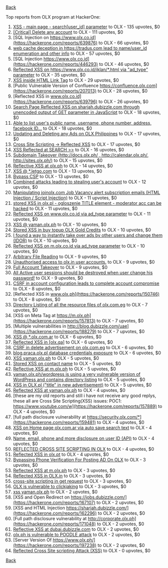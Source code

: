 [Back](../README.md)

Top reports from OLX program at HackerOne:

1. [XSS - main page - search[user_id] parameter](https://hackerone.com/reports/477771) to OLX - 135 upvotes, $0
2. [[Critical] Delete any account](https://hackerone.com/reports/158872) to OLX - 111 upvotes, $0
3. [SQL Injection on https://www.olx.co.id](https://hackerone.com/reports/639876) to OLX - 66 upvotes, $0
4. [web cache deception in https://tradus.com lead to name/user_id enumeration and other info](https://hackerone.com/reports/537564) to OLX - 57 upvotes, $0
5. [SQL Injection https://www.olx.co.id](https://hackerone.com/reports/446293) to OLX - 46 upvotes, $0
6. [Reflected XSS on https://www.olx.co.id/iklan/*.html via "ad_type" parameter](https://hackerone.com/reports/630265) to OLX - 35 upvotes, $0
7. [XSS inside HTML Link Tag](https://hackerone.com/reports/504984) to OLX - 29 upvotes, $0
8. [Public Vulnerable Version of Confluence https://confluence.olx.com](https://hackerone.com/reports/207013) to OLX - 28 upvotes, $0
9. [Reflected XSS in www.olx.co.id](https://hackerone.com/reports/639796) to OLX - 26 upvotes, $0
10. [Search Page Reflected XSS on sharjah.dubizzle.com through unencoded output of GET parameter in JavaScript](https://hackerone.com/reports/363571) to OLX - 18 upvotes, $0
11. [Able to list user's public name, username, phone number, address, facebook ID...](https://hackerone.com/reports/167206) to OLX - 18 upvotes, $0
12. [Updating and Deleting any Ads on OLX Philippines](https://hackerone.com/reports/150631) to OLX - 17 upvotes, $0
13. [Cross Site Scripting -&gt; Reflected XSS](https://hackerone.com/reports/150568) to OLX - 17 upvotes, $0
14. [XSS Reflected at SEARCH &gt;&gt;](https://hackerone.com/reports/429647) to OLX - 16 upvotes, $0
15. [Subdomain Takeover (http://docs.olx.ph/ , http://calendar.olx.ph/, http://sites.olx.ph/)](https://hackerone.com/reports/206516) to OLX - 15 upvotes, $0
16. [Reflective XSS at olx.ph](https://hackerone.com/reports/361647) to OLX - 14 upvotes, $0
17. [XSS @ *.letgo.com](https://hackerone.com/reports/150822) to OLX - 13 upvotes, $0
18. [Bypass CSP](https://hackerone.com/reports/371980) to OLX - 13 upvotes, $0
19. [Combined attacks leading to stealing user's account](https://hackerone.com/reports/205529) to OLX - 12 upvotes, $0
20. [Manipulating joinolx.com Job Vacancy alert subscription emails (HTML Injection / Script Injection)](https://hackerone.com/reports/151149) to OLX - 11 upvotes, $0
21. [stored XSS in olx.pl - ogloszenie TITLE element - moderator acc can be hacked](https://hackerone.com/reports/150668) to OLX - 11 upvotes, $0
22. [Reflected XSS on www.olx.co.id via ad_type parameter](https://hackerone.com/reports/633751) to OLX - 11 upvotes, $0
23. [XSS @ yaman.olx.ph](https://hackerone.com/reports/150565) to OLX - 10 upvotes, $0
24. [Stored XSS in buy topup OLX Gold Credits](https://hackerone.com/reports/169625) to OLX - 10 upvotes, $0
25. [I found a way to instantly take over ads by other users and change them (IDOR)](https://hackerone.com/reports/253929) to OLX - 10 upvotes, $0
26. [Reflected XSS on m.olx.co.id via ad_type parameter](https://hackerone.com/reports/636278) to OLX - 10 upvotes, $0
27. [Arbitrary File Reading](https://hackerone.com/reports/150783) to OLX - 9 upvotes, $0
28. [Unauthorised access to olx.in user accounts.](https://hackerone.com/reports/155130) to OLX - 9 upvotes, $0
29. [Full Account Takeover](https://hackerone.com/reports/159202) to OLX - 9 upvotes, $0
30. [All Active user sessions should be destroyed when user change his password!](https://hackerone.com/reports/150540) to OLX - 9 upvotes, $0
31. [CSRF in account configuration leads to complete account compromise](https://hackerone.com/reports/150586) to OLX - 8 upvotes, $0
32. [Reflected XSS in www.olx.ph](https://hackerone.com/reports/150746) to OLX - 8 upvotes, $0
33. [Directory Listing of all the resource files of olx.com.eg](https://hackerone.com/reports/175760) to OLX - 7 upvotes, $0
34. [XSS on Meta Tag at https://m.olx.ph](https://hackerone.com/reports/157813) to OLX - 7 upvotes, $0
35. [Multiple vulnerabilities in http://blog.dubizzle.com/uae](https://hackerone.com/reports/188279) to OLX - 7 upvotes, $0
36. [XSS @ *.olx.com.ar](https://hackerone.com/reports/150560) to OLX - 6 upvotes, $0
37. [Reflected XSS in [olx.qa]](https://hackerone.com/reports/191332) to OLX - 6 upvotes, $0
38. [CSRF in delete advertisement on olx.com.eg](https://hackerone.com/reports/178384) to OLX - 6 upvotes, $0
39. [blog.praca.olx.pl database credentials exposure](https://hackerone.com/reports/448985) to OLX - 6 upvotes, $0
40. [XSS yaman.olx.ph](https://hackerone.com/reports/151147) to OLX - 5 upvotes, $0
41. [Stored XSS on contact name](https://hackerone.com/reports/152069) to OLX - 5 upvotes, $0
42. [Reflective XSS at m.olx.ph](https://hackerone.com/reports/177230) to OLX - 5 upvotes, $0
43. [yaman.olx.ph/wordpress is using a very vulnerable version of WordPress and contains directory listing](https://hackerone.com/reports/202918) to OLX - 5 upvotes, $0
44. [XSS in OLX.pl ("title" in new advertisement)](https://hackerone.com/reports/267473) to OLX - 5 upvotes, $0
45. [Reflected XSS at yaman.olx.ph](https://hackerone.com/reports/151258) to OLX - 4 upvotes, $0
46. [these are my old reports and still i have not receive any good replys, these all are Cross Site Scripting(XSS) issues: POC1: https://www.youtube.com/w](https://hackerone.com/reports/157889) to OLX - 4 upvotes, $0
47. [full path disclosure vulnerability at https://security.olx.com/*](https://hackerone.com/reports/159481) to OLX - 4 upvotes, $0
48. [XSS on Home page olx.com.ar via auto save search text](https://hackerone.com/reports/151691) to OLX - 4 upvotes, $0
49. [Name, email, phone and more disclosure on user ID (API)](https://hackerone.com/reports/171917) to OLX - 4 upvotes, $0
50. [REFLECTED CROSS SITE SCRIPTING IN OLX](https://hackerone.com/reports/151305) to OLX - 4 upvotes, $0
51. [Reflected XSS in olx.pt](https://hackerone.com/reports/206125) to OLX - 4 upvotes, $0
52. [Bypassing Phone Verification For Posting AD On OLX](https://hackerone.com/reports/165854) to OLX - 3 upvotes, $0
53. [Reflected XSS at m.olx.ph](https://hackerone.com/reports/175410) to OLX - 3 upvotes, $0
54. [Reflected XSS in OLX.in](https://hackerone.com/reports/175801) to OLX - 3 upvotes, $0
55. [cross-site scripting in get request](https://hackerone.com/reports/150944) to OLX - 3 upvotes, $0
56. [OLX is vulnerable to clickjaking](https://hackerone.com/reports/231713) to OLX - 3 upvotes, $0
57. [xss yaman.olx.ph](https://hackerone.com/reports/151310) to OLX - 2 upvotes, $0
58. [XSS and Open Redirect on https://jobs.dubizzle.com/](https://hackerone.com/reports/167107) to OLX - 2 upvotes, $0
59. [XSS and HTML Injection https://sharjah.dubizzle.com/](https://hackerone.com/reports/162296) to OLX - 2 upvotes, $0
60. [Full path disclosure vulnerability at http://corporate.olx.ph](https://hackerone.com/reports/171048) to OLX - 2 upvotes, $0
61. [Reflective XSS at dubai.dubizzle.com](https://hackerone.com/reports/177619) to OLX - 2 upvotes, $0
62. [olx.ph is vulnerable to POODLE attack](https://hackerone.com/reports/192284) to OLX - 2 upvotes, $0
63. [Server Version Of https://www.olx.ph/](https://hackerone.com/reports/197238) to OLX - 2 upvotes, $0
64. [Reflected Cross Site scripting Attack (XSS)](https://hackerone.com/reports/150837) to OLX - 0 upvotes, $0


[Back](../README.md)